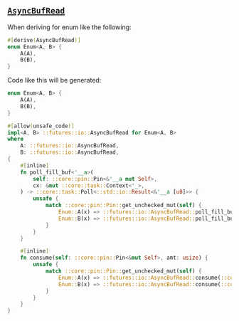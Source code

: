 ## [`AsyncBufRead`](https://rust-lang-nursery.github.io/futures-api-docs/0.3.0-alpha.16/futures/io/trait.AsyncBufRead.html)

When deriving for enum like the following:

```rust
#[derive(AsyncBufRead)]
enum Enum<A, B> {
    A(A),
    B(B),
}
```

Code like this will be generated:

```rust
enum Enum<A, B> {
    A(A),
    B(B),
}

#[allow(unsafe_code)]
impl<A, B> ::futures::io::AsyncBufRead for Enum<A, B>
where
    A: ::futures::io::AsyncBufRead,
    B: ::futures::io::AsyncBufRead,
{
    #[inline]
    fn poll_fill_buf<'__a>(
        self: ::core::pin::Pin<&'__a mut Self>,
        cx: &mut ::core::task::Context<'_>,
    ) -> ::core::task::Poll<::std::io::Result<&'__a [u8]>> {
        unsafe {
            match ::core::pin::Pin::get_unchecked_mut(self) {
                Enum::A(x) => ::futures::io::AsyncBufRead::poll_fill_buf(::core::pin::Pin::new_unchecked(x), cx),
                Enum::B(x) => ::futures::io::AsyncBufRead::poll_fill_buf(::core::pin::Pin::new_unchecked(x), cx),
            }
        }
    }

    #[inline]
    fn consume(self: ::core::pin::Pin<&mut Self>, amt: usize) {
        unsafe {
            match ::core::pin::Pin::get_unchecked_mut(self) {
                Enum::A(x) => ::futures::io::AsyncBufRead::consume(::core::pin::Pin::new_unchecked(x), amt),
                Enum::B(x) => ::futures::io::AsyncBufRead::consume(::core::pin::Pin::new_unchecked(x), amt),
            }
        }
    }
}
```
